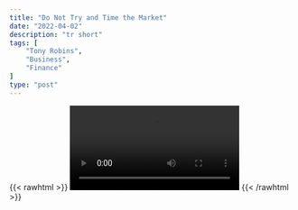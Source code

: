 ```yaml
---
title: "Do Not Try and Time the Market"
date: "2022-04-02"
description: "tr short"
tags: [
    "Tony Robins",
    "Business",
    "Finance"
]
type: "post"
---
```

{{< rawhtml >}}
    <video width="auto" height="auto" controls>
        <source src="https://clips.dev00ps.com/Tony%20Robins/TONY%20ROBBINS%20Market%20Breaks%20a%20Record%20Once%20a%20Month.mp4" type="video/mp4"> 
    </video>
{{< /rawhtml >}}